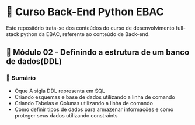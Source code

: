 # 📌 Curso Back-End Python EBAC
Este repositório trata-se dos conteúdos do curso de desenvolvimento full-stack python da EBAC, referente ao conteúdo de Back-end.

## 📝 Módulo 02 - Definindo a estrutura de um banco de dados(DDL)
### 📎 Sumário
- Oque A sigla DDL representa em SQL
- Criando esquemas e base de dados utilizando a linha de comando
- Criando Tabelas e Colunas utilizando a linha de comando
- Como definir tipos de dados para armazenar informações e como proteger seus dados utilizando constraints